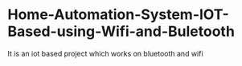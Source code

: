 # Home-Automation-System-IOT-Based-using-Wifi-and-Buletooth
It is an iot based project which works on bluetooth and wifi
